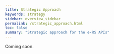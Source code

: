 ```yaml
---
title: Strategic Approach
keywords: strategy
sidebar: overview_sidebar
permalink: /strategic_approach.html
toc: false
summary: "Strategic approach for the e-RS APIs"
---
```


Coming soon.
